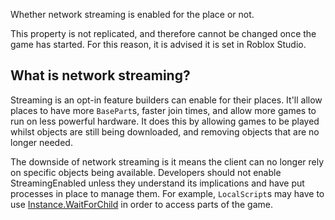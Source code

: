 Whether network streaming is enabled for the place or not.

This property is not replicated, and therefore cannot be changed once the game has started. For this reason, it is advised it is set in Roblox Studio.

## What is network streaming?

Streaming is an opt-in feature builders can enable for their places. It'll allow places to have more `BasePart`s, faster join times, and allow more games to run on less powerful hardware. It does this by allowing games to be played whilst objects are still being downloaded, and removing objects that are no longer needed.

The downside of network streaming is it means the client can no longer rely on specific objects being available. Developers should not enable StreamingEnabled unless they understand its implications and have put processes in place to manage them. For example, `LocalScript`s may have to use [Instance.WaitForChild](https://developer.roblox.com/api-reference/function/Instance/WaitForChild) in order to access parts of the game.